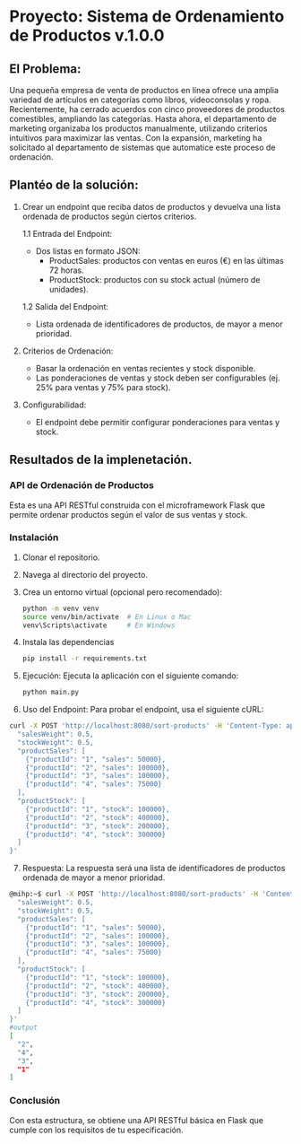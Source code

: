 # Proyecto: Sistema de Ordenamiento de Productos v.1.0.0

## El Problema:
Una pequeña empresa de venta de productos en línea ofrece una amplia variedad de artículos en categorías como libros, videoconsolas y ropa. Recientemente, ha cerrado acuerdos con cinco proveedores de productos comestibles, ampliando las categorías. Hasta ahora, el departamento de marketing organizaba los productos manualmente, utilizando criterios intuitivos para maximizar las ventas. Con la expansión, marketing ha solicitado al departamento de sistemas que automatice este proceso de ordenación.

## Plantéo de la solución:
   1. Crear un endpoint que reciba datos de productos y devuelva una
     lista ordenada de productos según ciertos criterios.

        1.1 Entrada del Endpoint:
        - Dos listas en formato JSON:
            * ProductSales: productos con ventas en euros (€) en las
                últimas 72 horas.
            * ProductStock: productos con su stock actual
                (número de unidades).

        1.2 Salida del Endpoint:
        - Lista ordenada de identificadores de productos, de mayor a menor
            prioridad.

   2. Criterios de Ordenación:
        - Basar la ordenación en ventas recientes y stock disponible.
        - Las ponderaciones de ventas y stock deben ser configurables (ej. 25% para ventas y 75% para stock).

   3. Configurabilidad:
        - El endpoint debe permitir configurar ponderaciones para ventas y stock.

## Resultados de la implenetación.

### API de Ordenación de Productos

Esta es una API RESTful construida con el microframework Flask que permite ordenar productos según el valor de sus ventas y stock. 

### Instalación

1. Clonar el repositorio.
2. Navega al directorio del proyecto.
3. Crea un entorno virtual (opcional pero recomendado):
   ```bash
   python -m venv venv
   source venv/bin/activate  # En Linux o Mac
   venv\Scripts\activate     # En Windows

4. Instala las dependencias

    ```bash 
    pip install -r requirements.txt
    ```
5. Ejecución: Ejecuta la aplicación con el siguiente comando:
    ```bash 
    python main.py
    ```

6. Uso del Endpoint: Para probar el endpoint, usa el siguiente cURL:

```bash 
curl -X POST 'http://localhost:8080/sort-products' -H 'Content-Type: application/json' -d '{
  "salesWeight": 0.5,
  "stockWeight": 0.5,
  "productSales": [
    {"productId": "1", "sales": 50000},
    {"productId": "2", "sales": 100000},
    {"productId": "3", "sales": 100000},
    {"productId": "4", "sales": 75000}
  ],
  "productStock": [
    {"productId": "1", "stock": 100000},
    {"productId": "2", "stock": 400000},
    {"productId": "3", "stock": 200000},
    {"productId": "4", "stock": 300000}
  ]
}'
```
7. Respuesta: La respuesta será una lista de identificadores de productos ordenada de mayor a menor prioridad.

```bash
@mihp:~$ curl -X POST 'http://localhost:8080/sort-products' -H 'Content-Type: application/json' -d '{
  "salesWeight": 0.5,
  "stockWeight": 0.5,
  "productSales": [
    {"productId": "1", "sales": 50000},
    {"productId": "2", "sales": 100000},
    {"productId": "3", "sales": 100000},
    {"productId": "4", "sales": 75000}
  ],
  "productStock": [
    {"productId": "1", "stock": 100000},
    {"productId": "2", "stock": 400000},
    {"productId": "3", "stock": 200000},
    {"productId": "4", "stock": 300000}
  ]
}'
#output
[
  "2",
  "4",
  "3",
  "1"
]
```

### Conclusión

Con esta estructura, se obtiene una API RESTful básica en Flask que cumple con los requisitos de tu especificación. 

